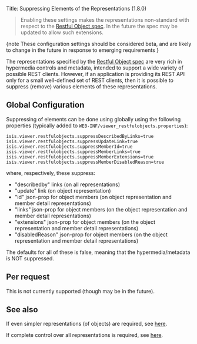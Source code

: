 Title: Suppressing Elements of the Representations (1.8.0)

> Enabling these settings makes the representations non-standard with respect to the [Restful Object spec](http://restfulobjects.org).
> In the future the spec may be updated to allow such extensions.


{note
These configuration settings should be considered beta, and are likely to change in the future in response to emerging requirements
}

The representations specified by the [Restful Object spec](http://restfulobjects.org) are very rich in hypermedia 
controls and metadata, intended to support a wide variety of possible REST clients.  However, if an application is 
providing its REST API only for a small well-defined set of REST clients, then it is possible to suppress (remove) 
various elements of these representations.

## Global Configuration

Suppressing of elements can be done using globally using the following properties (typically added to 
`WEB-INF/viewer_restfulobjects.properties`):

    isis.viewer.restfulobjects.suppressDescribedByLinks=true
    isis.viewer.restfulobjects.suppressUpdateLink=true
    isis.viewer.restfulobjects.suppressMemberId=true
    isis.viewer.restfulobjects.suppressMemberLinks=true
    isis.viewer.restfulobjects.suppressMemberExtensions=true
    isis.viewer.restfulobjects.suppressMemberDisabledReason=true

where, respectively, these suppress:

* "describedby" links (on all representations)  
* "update" link (on object representation)
* "id" json-prop for object members (on object representation and member detail representations)
* "links" json-prop for object members (on the object representation and member detail representations)
* "extensions" json-prop for object members (on the object representation and member detail representations)
* "disabledReason" json-prop for object members (on the object representation and member detail representations)

The defaults for all of these is false, meaning that the hypermedia/metadata is NOT suppressed.

## Per request

This is not currently supported (though may be in the future).

## See also

If even simpler representations (of objects) are required, see [here](simplified-object-representation.html).

If complete control over all representations is required, see [here](custom-representations.html). 
